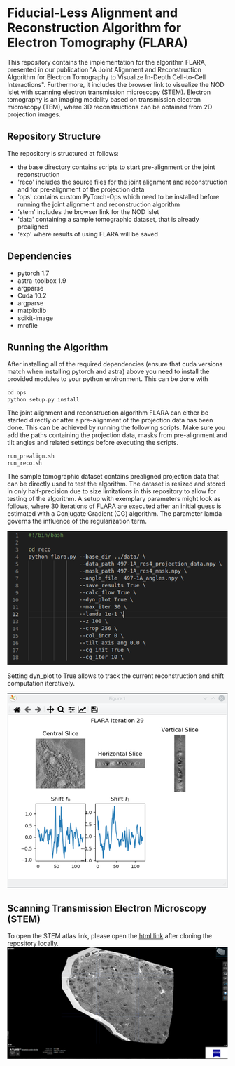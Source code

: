 # Fiducial-Less Alignment and Reconstruction Algorithm for Electron Tomography (FLARA)

This repository contains the implementation for the algorithm FLARA, presented in our publication "A Joint Alignment and Reconstruction Algorithm for Electron Tomography to Visualize In-Depth Cell-to-Cell Interactions". Furthermore, it includes the browser link to visualize the NOD islet with scanning electron transmission microscopy (STEM). Electron tomography is an imaging modality based on transmission electron microscopy (TEM), where 3D reconstructions can be obtained from 2D projection images.

## Repository Structure
The repository is structured at follows:

* the base directory contains scripts to start pre-alignment or the joint reconstruction
* 'reco' includes the source files for the joint alignment and reconstruction and for pre-alignment of the projection data
* 'ops' contains custom PyTorch-Ops which need to be installed before running the joint alignment and reconstruction algorithm
* 'stem' includes the browser link for the NOD islet
* 'data' containing a sample tomographic dataset, that is already prealigned 
* 'exp' where results of using FLARA will be saved

## Dependencies

* pytorch 1.7
* astra-toolbox 1.9
* argparse
* Cuda 10.2
* argparse
* matplotlib
* scikit-image
* mrcfile

## Running the Algorithm

After installing all of the required dependencies (ensure that cuda versions match when installing pytorch and astra) above you need to install the provided modules to your python environment. This can be done with

~~~
cd ops
python setup.py install
~~~

The joint alignment and reconstruction algorithm FLARA can either be started directly or after a pre-alignment of the projection data has been done. This can be achieved by running the following scripts. Make sure you add the paths containing the projection data, masks from pre-alignment and tilt angles and related settings before executing the scripts.

~~~
run_prealign.sh
run_reco.sh
~~~

The sample tomographic dataset contains prealigned projection data that can be directly used to test the algorithm. The dataset is resized and stored in only half-precision due to size limitations in this repository to allow for testing of the algorithm. A setup with exemplary parameters might look as follows, where 30 iterations of FLARA are executed after an initial guess is estimated with a Conjugate Gradient (CG) algorithm. The parameter lamda governs the influence of the regularization term. 

![start_flara](data/start_flara.png) 


Setting dyn_plot to True allows to track the current reconstruction and shift computation iteratively. 


![flara_figure](data/flara_figure.png)

## Scanning Transmission Electron Microscopy (STEM)

To open the STEM atlas link, please open the [html link](stem/) after cloning the repository locally. 
![This is an image](stem/stem.png)